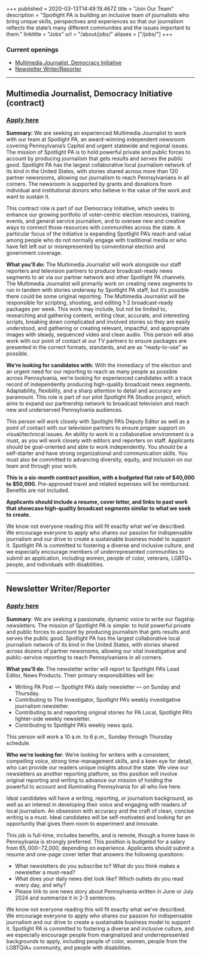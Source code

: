 +++
published = 2020-03-13T14:49:19.467Z
title = "Join Our Team"
description = "Spotlight PA is building an inclusive team of journalists who bring unique skills, perspectives and experiences so that our journalism reflects the state’s many different communities and the issues important to them."
linktitle = "Jobs"
url = "/about/jobs/"
aliases = ["/jobs/"]
+++

### Current openings

* [Multimedia Journalist, Democracy Initiative](#multimedia-journalist-democracy-initiative-contract)
* [Newsletter Writer/Reporter](#newsletter-writerreporter)

- - -

##  Multimedia Journalist, Democracy Initiative (contract)
### [Apply here](https://spotlightpa.applytojob.com/apply/rnDdccuevI/Multimedia-Journalist-Democracy-Initiative)

**Summary:** We are seeking an experienced Multimedia Journalist to work with our team at Spotlight PA, an award-winning independent newsroom covering Pennsylvania’s Capitol and urgent statewide and regional issues. The mission of Spotlight PA is to hold powerful private and public forces to account by producing journalism that gets results and serves the public good. Spotlight PA has the largest collaborative local journalism network of its kind in the United States, with stories shared across more than 120 partner newsrooms, allowing our journalism to reach Pennsylvanians in all corners. The newsroom is supported by grants and donations from individual and institutional donors who believe in the value of the work and want to sustain it.

This contract role is part of our Democracy Initiative, which seeks to enhance our growing portfolio of voter-centric election resources, training, events, and general service journalism, and to oversee new and creative ways to connect those resources with communities across the state. A particular focus of the initiative is expanding Spotlight PA’s reach and value among people who do not normally engage with traditional media or who have felt left out or misrepresented by conventional election and government coverage.

**What you’ll do:** The Multimedia Journalist will work alongside our staff reporters and television partners to produce broadcast-ready news segments to air via our partner network and other Spotlight PA channels. The Multimedia Journalist will primarily work on creating news segments to run in tandem with stories underway by Spotlight PA staff, but it’s possible there could be some original reporting. The Multimedia Journalist will be responsible for scripting, shooting, and editing 1-2 broadcast-ready packages per week. This work may include, but not be limited to, researching and gathering content, writing clear, accurate, and interesting scripts, breaking down complicated and involved stories so they are easily understood, and gathering or creating relevant, impactful, and appropriate images with steady, sequenced video and clean audio. This person will also work with our point of contact at our TV partners to ensure packages are presented in the correct formats, standards, and are as “ready-to-use” as possible.

**We’re looking for candidates with:** With the immediacy of the election and an urgent need for our reporting to reach as many people as possible across Pennsylvania, we’re looking for experienced candidates with a track record of independently producing high-quality broadcast news segments. Adaptability, flexibility, and a sharp attention to detail and accuracy are paramount. This role is part of our pilot Spotlight PA Studios project, which aims to expand our partnership network to broadcast television and reach new and underserved Pennsylvania audiences.

This person will work closely with Spotlight PA’s Deputy Editor as well as a point of contact with our television partners to ensure proper support on visual/technical issues. An ability to work in a collaborative environment is a must, as you will work closely with editors and reporters on staff. Applicants should be goal-oriented and able to work independently. You should be a self-starter and have strong organizational and communication skills. You must also be committed to advancing diversity, equity, and inclusion on our team and through your work.

**This is a six-month contract position, with a budgeted flat rate of $40,000 to $50,000.** Pre-approved travel and related expenses will be reimbursed. Benefits are not included.

**Applicants should include a resume, cover letter, and links to past work that showcase high-quality broadcast segments similar to what we seek to create.**

We know not everyone reading this will fit exactly what we’ve described. We encourage everyone to apply who shares our passion for indispensable journalism and our drive to create a sustainable business model to support it. Spotlight PA is committed to fostering a diverse and inclusive culture, and we especially encourage members of underrepresented communities to submit an application, including women, people of color, veterans, LGBTQ\+ people, and individuals with disabilities.

- - - -

## Newsletter Writer/Reporter

### [Apply here](https://spotlightpa.applytojob.com/apply/VTLaenaVzd/Newsletter-WriterReporter)

**Summary**: We are seeking a passionate, dynamic voice to write our flagship newsletters. The mission of Spotlight PA is simple: to hold powerful private and public forces to account by producing journalism that gets results and serves the public good. Spotlight PA has the largest collaborative local journalism network of its kind in the United States, with stories shared across dozens of partner newsrooms, allowing our vital investigative and public-service reporting to reach Pennsylvanians in all corners.

**What you’ll do**: The newsletter writer will report to Spotlight PA’s Lead Editor, News Products. Their primary responsibilities will be:

- Writing PA Post — Spotlight PA’s daily newsletter — on Sunday and Thursday.
- Contributing to The Investigator, Spotlight PA’s weekly investigative journalism newsletter.
- Contributing to and reporting original stories for PA Local, Spotlight PA’s lighter-side weekly newsletter.
- Contributing to Spotlight PA’s weekly news quiz.

This person will work a 10 a.m. to 6 p.m., Sunday through Thursday schedule.

**Who we’re looking for**: We’re looking for writers with a consistent, compelling voice, strong time-management skills, and a keen eye for detail, who can provide our readers unique insights about the state. We view our newsletters as another reporting platform, so this position will involve original reporting and writing to advance our mission of holding the powerful to account and illuminating Pennsylvania for all who live here.

Ideal candidates will have a writing, reporting, or journalism background, as well as an interest in developing their voice and engaging with readers of local journalism. An obsession with accuracy and the craft of clean, concise writing is a must. Ideal candidates will be self-motivated and looking for an opportunity that gives them room to experiment and innovate.

This job is full-time, includes benefits, and is remote, though a home base in Pennsylvania is strongly preferred. This position is budgeted for a salary from $65,000-$72,000, depending on experience. Applicants should submit a resume and one-page cover letter that answers the following questions:

* What newsletters do you subscribe to? What do you think makes a newsletter a must-read?
* What does your daily news diet look like? Which outlets do you read every day, and why?
* Please link to one news story about Pennsylvania written in June or July 2024 and summarize it in 2-3 sentences.

We know not everyone reading this will fit exactly what we’ve described. We encourage everyone to apply who shares our passion for indispensable journalism and our drive to create a sustainable business model to support it. Spotlight PA is committed to fostering a diverse and inclusive culture, and we especially encourage people from marginalized and underrepresented backgrounds to apply, including people of color, women, people from the LGBTQIA+ community, and people with disabilities.
